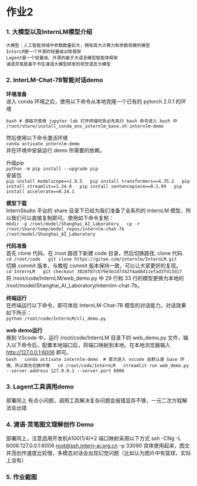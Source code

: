 # 作业2
### 1. 大模型以及InternLM模型介绍
	大模型：人工智能领域中参数数量巨大，拥有庞大计算力和参数规模的模型
	InterLM是一个开源的轻量级训练框架
	Lagent是一个轻量级、开源的基于大语言模型智能体框架
	浦语灵笔是基于书生浦语大模型研发的视觉语言大模型
### 2. InterLM-Chat-7B智能对话demo
**环境准备**  
进入 conda 环境之后，使用以下命令从本地克隆一个已有的 pytorch 2.0.1 的环境  
```
bash # 请每次使用 jupyter lab 打开终端时务必先执行 bash 命令进入 bash 中  
/root/share/install_conda_env_internlm_base.sh internlm-demo
```
然后使用以下命令激活环境  
```conda activate internlm-demo```  
并在环境中安装运行 demo 所需要的依赖。  

升级pip  
	```python -m pip install --upgrade pip```  
安装包  
	```pip install modelscope==1.9.5  
	pip install transformers==4.35.2  
	pip install streamlit==1.24.0  
	pip install sentencepiece==0.1.99  
	pip install accelerate==0.24.1```  
 
**模型下载**  
InternStudio 平台的 share 目录下已经为我们准备了全系列的 InternLM 模型，所以我们可以直接复制即可。使用如下命令复制：    
	```mkdir -p /root/model/Shanghai_AI_Laboratory  
	cp -r /root/share/temp/model_repos/internlm-chat-7b /root/model/Shanghai_AI_Laboratory```  
 
**代码准备**  
首先 clone 代码，在 /root 路径下新建 code 目录，然后切换路径, clone 代码.  
	```cd /root/code  
	git clone https://gitee.com/internlm/InternLM.git```  
切换 commit 版本，与教程 commit 版本保持一致，可以让大家更好的复现。    
	```cd InternLM  
	git checkout 3028f07cb79e5b1d7342f4ad8d11efad3fd13d17```  
将 /root/code/InternLM/web_demo.py 中 29 行和 33 行的模型更换为本地的 /root/model/Shanghai_AI_Laboratory/internlm-chat-7b。  

**终端运行**  
在终端运行以下命令，即可体验 InternLM-Chat-7B 模型的对话能力。对话效果如下所示：  
	```python /root/code/InternLM/cli_demo.py```  
 
**web demo运行**  
换到 VScode 中，运行 /root/code/InternLM 目录下的 web_demo.py 文件，输入以下命令后，配置本地端口后，将端口映射到本地。在本地浏览器输入 http://127.0.0.1:6006 即可。  
	```bash  
	conda activate internlm-demo  # 首次进入 vscode 会默认是 base 环境，所以首先切换环境  
	cd /root/code/InternLM  
	streamlit run web_demo.py --server.address 127.0.0.1 --server.port 6006```  
### 3. Lagent工具调用demo
部署同上
有点小问题，调用工具解决复杂问题会报错显存不够，一元二次方程解法会出错
### 4. 浦语·灵笔图文理解创作 Demo
部署同上，注意选用开发机A100(1/4)*2
端口映射采用以下方式
	ssh -CNg -L 6006:127.0.0.1:6006 root@ssh.intern-ai.org.cn -p 33090
具体使用起来，图文并茂创作速度比较慢，多模态对话会出现幻觉问题（比如认为图片中有篮球，实际上没有）
### 5. 作业截图





